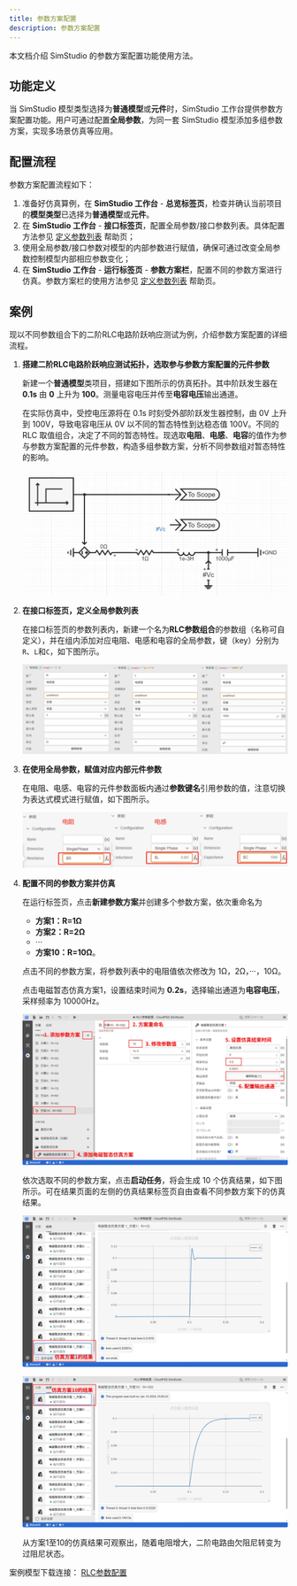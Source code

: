 ```yaml
---
title: 参数方案配置
description: 参数方案配置
---
```


<!-- :::warning
1. 最后的案例应附上附件。（已修改）
2. 配图需要调整一下，配图上有多处错误，比如“5. 设置结束事件”。（已修改）
::: -->

本文档介绍 SimStudio 的参数方案配置功能使用方法。

## 功能定义

当 SimStudio 模型类型选择为**普通模型**或**元件**时，SimStudio 工作台提供参数方案配置功能。用户可通过配置**全局参数**，为同一套 SimStudio 模型添加多组参数方案，实现多场景仿真等应用。

## 配置流程

参数方案配置流程如下：

1. 准备好仿真算例，在 **SimStudio 工作台** - **总览标签页**，检查并确认当前项目的**模型类型**已选择为**普通模型**或**元件**。
2. 在 **SimStudio 工作台** - **接口标签页**，配置全局参数/接口参数列表。具体配置方法参见 [定义参数列表](../40-module-packaging/10-define-module-param-list/index.md) 帮助页；
3. 使用全局参数/接口参数对模型的内部参数进行赋值，确保可通过改变全局参数控制模型内部相应参数变化；
4. 在 **SimStudio 工作台** - **运行标签页** - **参数方案栏**，配置不同的参数方案进行仿真。参数方案栏的使用方法参见 [定义参数列表](../../40-workbench/20-function-zone/40-run-tab/index.md) 帮助页。
  

<!-- 
![参数方案操作](./7.png) 
也可**左键常按参数方案上下拖动调整顺序**。
-->

## 案例


<!-- 

import Tabs from '@theme/Tabs';
import TabItem from '@theme/TabItem';

<Tabs>
<TabItem value="js" label="配置不同的方案进行批量仿真">

-->

现以不同参数组合下的二阶RLC电路阶跃响应测试为例，介绍参数方案配置的详细流程。

1. **搭建二阶RLC电路阶跃响应测试拓扑，选取参与参数方案配置的元件参数**
    
    新建一个**普通模型**类项目，搭建如下图所示的仿真拓扑。其中阶跃发生器在 **0.1s** 由 **0** 上升为 **100**。测量电容电压并传至**电容电压**输出通道。
    
    在实际仿真中，受控电压源将在 0.1s 时刻受外部阶跃发生器控制，由 0V 上升到 100V，导致电容电压从 0V 以不同的暂态特性到达稳态值 100V。不同的 RLC 取值组合，决定了不同的暂态特性。现选取**电阻**、**电感**、**电容**的值作为参与参数方案配置的元件参数，构造多组参数方案，分析不同参数组对暂态特性的影响。

    ![RLC 电路阶跃响应仿真拓扑图](./1.png)

2. **在接口标签页，定义全局参数列表**

    在接口标签页的参数列表内，新建一个名为**RLC参数组合**的参数组（名称可自定义），并在组内添加对应电阻、电感和电容的全局参数，键（key）分别为`R`、`L`和`C`，如下图所示。

    ![参数列表配置](./参数列表配置.png)

3. **在使用全局参数，赋值对应内部元件参数**

    在电阻、电感、电容的元件参数面板内通过**参数键名**引用参数的值，注意切换为表达式模式进行赋值，如下图所示。

    ![参数列表引用](./3.png)

4. **配置不同的参数方案并仿真**

    在运行标签页，点击**新建参数方案**并创建多个参数方案，依次重命名为

    + **方案1：R=1Ω**
    + **方案2：R=2Ω**
    + ···
    + **方案10：R=10Ω**。
    
    点击不同的参数方案，将参数列表中的电阻值依次修改为 1Ω，2Ω，···，10Ω。
    
    点击电磁暂态仿真方案1，设置结束时间为 **0.2s**，选择输出通道为**电容电压**，采样频率为 10000Hz。

    ![参数及计算配置方案](./参数及计算配置方案.png)

    依次选取不同的参数方案，点击**启动任务**，将会生成 10 个仿真结果，如下图所示。可在结果页面的左侧的仿真结果标签页自由查看不同参数方案下的仿真结果。

    ![RLC方案1的仿真结果图](./RLC方案1的仿真结果图.png)

    ![RLC方案10的仿真结果图](./RLC方案10的仿真结果图.png)

    从方案1至10的仿真结果可观察出，随着电阻增大，二阶电路由欠阻尼转变为过阻尼状态。

案例模型下载连接： [RLC参数配置](./RLC参数配置.cmdl)

<!-- 
</TabItem>
</Tabs>
-->

<!-- ## 常见问题 -->

<!-- 
全局变量可以在参数方案中配置吗？
:   参数方案只能配置接口标签页的参数列表，全局变量只能在拓扑编辑过程中配置。
-->
